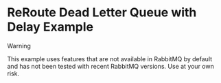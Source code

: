 ﻿# ReRoute Dead Letter Queue with Delay Example

> [!WARNING]
> This example uses features that are not available in RabbitMQ by default and has not been tested with recent RabbitMQ versions. Use at your own risk.